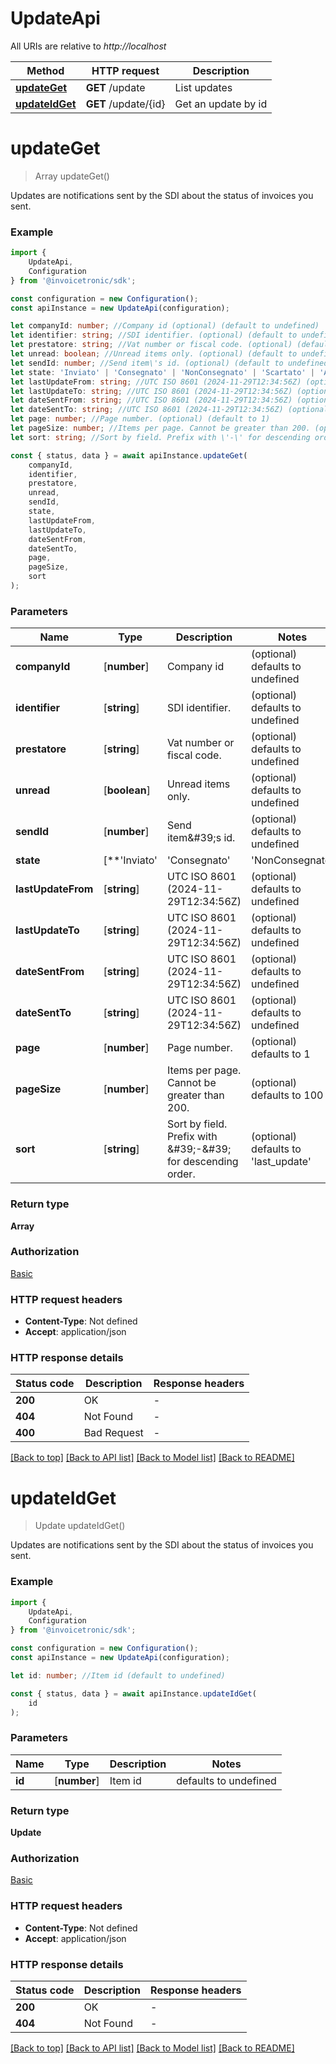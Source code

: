 # UpdateApi

All URIs are relative to *http://localhost*

|Method | HTTP request | Description|
|------------- | ------------- | -------------|
|[**updateGet**](#updateget) | **GET** /update | List updates|
|[**updateIdGet**](#updateidget) | **GET** /update/{id} | Get an update by id|

# **updateGet**
> Array<Update> updateGet()

Updates are notifications sent by the SDI about the status of invoices you sent.

### Example

```typescript
import {
    UpdateApi,
    Configuration
} from '@invoicetronic/sdk';

const configuration = new Configuration();
const apiInstance = new UpdateApi(configuration);

let companyId: number; //Company id (optional) (default to undefined)
let identifier: string; //SDI identifier. (optional) (default to undefined)
let prestatore: string; //Vat number or fiscal code. (optional) (default to undefined)
let unread: boolean; //Unread items only. (optional) (default to undefined)
let sendId: number; //Send item\'s id. (optional) (default to undefined)
let state: 'Inviato' | 'Consegnato' | 'NonConsegnato' | 'Scartato' | 'AccettatoDalDestinatario' | 'RifiutatoDalDestinatario' | 'ImpossibilitaDiRecapito' | 'DecorrenzaTermini' | 'AttestazioneTrasmissioneFattura'; //SDI state (optional) (default to undefined)
let lastUpdateFrom: string; //UTC ISO 8601 (2024-11-29T12:34:56Z) (optional) (default to undefined)
let lastUpdateTo: string; //UTC ISO 8601 (2024-11-29T12:34:56Z) (optional) (default to undefined)
let dateSentFrom: string; //UTC ISO 8601 (2024-11-29T12:34:56Z) (optional) (default to undefined)
let dateSentTo: string; //UTC ISO 8601 (2024-11-29T12:34:56Z) (optional) (default to undefined)
let page: number; //Page number. (optional) (default to 1)
let pageSize: number; //Items per page. Cannot be greater than 200. (optional) (default to 100)
let sort: string; //Sort by field. Prefix with \'-\' for descending order. (optional) (default to 'last_update')

const { status, data } = await apiInstance.updateGet(
    companyId,
    identifier,
    prestatore,
    unread,
    sendId,
    state,
    lastUpdateFrom,
    lastUpdateTo,
    dateSentFrom,
    dateSentTo,
    page,
    pageSize,
    sort
);
```

### Parameters

|Name | Type | Description  | Notes|
|------------- | ------------- | ------------- | -------------|
| **companyId** | [**number**] | Company id | (optional) defaults to undefined|
| **identifier** | [**string**] | SDI identifier. | (optional) defaults to undefined|
| **prestatore** | [**string**] | Vat number or fiscal code. | (optional) defaults to undefined|
| **unread** | [**boolean**] | Unread items only. | (optional) defaults to undefined|
| **sendId** | [**number**] | Send item\&#39;s id. | (optional) defaults to undefined|
| **state** | [**&#39;Inviato&#39; | &#39;Consegnato&#39; | &#39;NonConsegnato&#39; | &#39;Scartato&#39; | &#39;AccettatoDalDestinatario&#39; | &#39;RifiutatoDalDestinatario&#39; | &#39;ImpossibilitaDiRecapito&#39; | &#39;DecorrenzaTermini&#39; | &#39;AttestazioneTrasmissioneFattura&#39;**]**Array<&#39;Inviato&#39; &#124; &#39;Consegnato&#39; &#124; &#39;NonConsegnato&#39; &#124; &#39;Scartato&#39; &#124; &#39;AccettatoDalDestinatario&#39; &#124; &#39;RifiutatoDalDestinatario&#39; &#124; &#39;ImpossibilitaDiRecapito&#39; &#124; &#39;DecorrenzaTermini&#39; &#124; &#39;AttestazioneTrasmissioneFattura&#39;>** | SDI state | (optional) defaults to undefined|
| **lastUpdateFrom** | [**string**] | UTC ISO 8601 (2024-11-29T12:34:56Z) | (optional) defaults to undefined|
| **lastUpdateTo** | [**string**] | UTC ISO 8601 (2024-11-29T12:34:56Z) | (optional) defaults to undefined|
| **dateSentFrom** | [**string**] | UTC ISO 8601 (2024-11-29T12:34:56Z) | (optional) defaults to undefined|
| **dateSentTo** | [**string**] | UTC ISO 8601 (2024-11-29T12:34:56Z) | (optional) defaults to undefined|
| **page** | [**number**] | Page number. | (optional) defaults to 1|
| **pageSize** | [**number**] | Items per page. Cannot be greater than 200. | (optional) defaults to 100|
| **sort** | [**string**] | Sort by field. Prefix with \&#39;-\&#39; for descending order. | (optional) defaults to 'last_update'|


### Return type

**Array<Update>**

### Authorization

[Basic](../README.md#Basic)

### HTTP request headers

 - **Content-Type**: Not defined
 - **Accept**: application/json


### HTTP response details
| Status code | Description | Response headers |
|-------------|-------------|------------------|
|**200** | OK |  -  |
|**404** | Not Found |  -  |
|**400** | Bad Request |  -  |

[[Back to top]](#) [[Back to API list]](../README.md#documentation-for-api-endpoints) [[Back to Model list]](../README.md#documentation-for-models) [[Back to README]](../README.md)

# **updateIdGet**
> Update updateIdGet()

Updates are notifications sent by the SDI about the status of invoices you sent.

### Example

```typescript
import {
    UpdateApi,
    Configuration
} from '@invoicetronic/sdk';

const configuration = new Configuration();
const apiInstance = new UpdateApi(configuration);

let id: number; //Item id (default to undefined)

const { status, data } = await apiInstance.updateIdGet(
    id
);
```

### Parameters

|Name | Type | Description  | Notes|
|------------- | ------------- | ------------- | -------------|
| **id** | [**number**] | Item id | defaults to undefined|


### Return type

**Update**

### Authorization

[Basic](../README.md#Basic)

### HTTP request headers

 - **Content-Type**: Not defined
 - **Accept**: application/json


### HTTP response details
| Status code | Description | Response headers |
|-------------|-------------|------------------|
|**200** | OK |  -  |
|**404** | Not Found |  -  |

[[Back to top]](#) [[Back to API list]](../README.md#documentation-for-api-endpoints) [[Back to Model list]](../README.md#documentation-for-models) [[Back to README]](../README.md)

